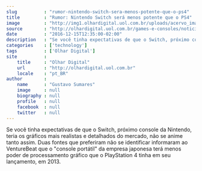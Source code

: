 ```yaml
---
slug          : "rumor-nintendo-switch-sera-menos-potente-que-o-ps4"
title         : "Rumor: Nintendo Switch será menos potente que o PS4"
image         : "http://img1.olhardigital.uol.com.br/uploads/acervo_imagens/2016/10/20161020061620_660_420.jpg"
source        : "http://olhardigital.uol.com.br/games-e-consoles/noticia/rumor-nintendo-switch-sera-menos-potente-que-o-ps4/64679"
date          : "2016-12-15T12:35:00-02:00"
description   : "Se você tinha expectativas de que o Switch, próximo console da Nintendo, teria os gráficos mais realistas e detalhados do mercado, não se anime tanto assim. Duas fontes que preferiram não se identificar informaram ao VentureBeat que o 'console portátil' da empresa japonesa terá menos poder de processamento gráfico que o PlayStation 4 tinha em seu lançamento, em 2013."
categories    : ['technology']
tags          : ['Olhar Digital']
site          :
    title     : "Olhar Digital"
    url       : "http://olhardigital.uol.com.br"
    locale    : "pt_BR"
author        :
    name      : "Gustavo Sumares"
    image     : null
    biography : null
    profile   : null
    facebook  : null
    twitter   : null
---
```


Se você tinha expectativas de que o Switch, próximo console da Nintendo, teria os gráficos mais realistas e detalhados do mercado, não se anime tanto assim. Duas fontes que preferiram não se identificar informaram ao VentureBeat que o "console portátil" da empresa japonesa terá menos poder de processamento gráfico que o PlayStation 4 tinha em seu lançamento, em 2013.
